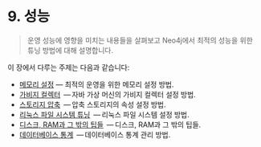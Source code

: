 # 9. 성능

> 운영 성능에 영향을 미치는 내용들을 살펴보고 Neo4j에서 최적의 성능을 위한 튜닝 방법에 대해 설명합니다.

이 장에서 다루는 주제는 다음과 같습니다:

* [메모리 설정](/performance/memory-configuration.md)
  — 최적의 운영을 위한 메모리 설정 방법.
* [가비지 컬렉터](/performance/garbage-collector.md)
   — 자바 가상 머신의 가비지 컬렉터 설정 방법.
* [스토리지 압축](/performance/compressed-storage.md)
   — 압축 스토리지의 속성 설정 방법.
* [리눅스 파일 시스템 튜닝](/performance/linux-file-system-tuning.md)
   — 리눅스 파일 시스템 설정 방법.
* [디스크, RAM과 그 밖의 팁들](/performance/disks-ram-and-other-tips.md)
   — 디스크, RAM과 그 밖의 팁들.
* [데이터베이스 통계](/performance/statistics-gathering.md)
   — 데이터베이스 통계 관리 방법.




